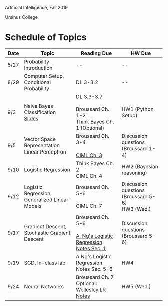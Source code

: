 Artificial Intelligence, Fall 2019

Ursinus College

# Schedule of Topics



| Date | Topic                                               | Reading Due                                                  | HW Due                               |
| ---- | --------------------------------------------------- | ------------------------------------------------------------ | ------------------------------------ |
| 8/27 | Probability Introduction                            | --                                                           | --                                   |
| 8/29 | Computer Setup, Conditional Probability             | DL 3-3.2                                                     | --                                   |
| 9/3  | Naive Bayes Classification [Slides](https://1drv.ms/b/s!AtWibsjmZ22Ll4VbC7BowQtuv86tqg)                          | DL 3.3-3.7<br /><br />Broussard Ch. 1-2<br />[Think Bayes](http://www.greenteapress.com/thinkbayes/html/) Ch. 1 (Optional) | HW1  (Python, Setup)                 |
| 9/5  | Vector Space Representation<br />Linear Perceptron  | Broussard Ch. 3-4<br /><br />[CIML Ch. 3](http://ciml.info/dl/v0_99/ciml-v0_99-ch03.pdf) | Discussion questions (Broussard 1-4) |
| 9/10 | Logistic Regression                                 | Think Bayes Ch. 2<br />CIML Ch. 4                            | HW2 (Bayesian reasoning)             |
| 9/12 | Logistic Regression,<br />Generalized Linear Models | Broussard Ch. 5-6<br /><br />CIML Ch. 7                      | Discussion questions (Broussard 5-6) </br> HW3 (Wed.) |
| 9/17 | Gradient Descent, </br> Stochastic Gradient Descent | Broussard Ch. 5-6<br /><br />[A. Ng's Logistic Regression Notes Sec. 1](http://cs229.stanford.edu/notes/cs229-notes1.pdf)                      | Discussion questions (Broussard 5-6) |         
| 9/19 | SGD, In-class lab | A.Ng's Logistic Regression Notes Sec. 5-6                     |  HW4   |
| 9/24 | Neural Networks |     Broussard Ch. 7 </br> Optional: [Wellesley LR Notes](http://cs.wellesley.edu/~sravana/ml/logisticregression.pdf)                |  HW5 (Wed.)  |


